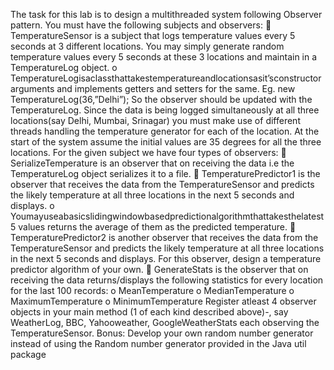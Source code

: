 The task for this lab is to design a multithreaded system following Observer pattern. You must have the following subjects and observers:
 TemperatureSensor is a subject that logs temperature values every 5 seconds at 3 different locations. You may simply generate random temperature values every 5 seconds at these 3 locations and maintain in a TemperatureLog object.
o TemperatureLogisaclassthattakestemperatureandlocationsasit’sconstructor arguments and implements getters and setters for the same. Eg. new TemperatureLog(36,”Delhi”);
So the observer should be updated with the TemperatureLog.
Since the data is being logged simultaneously at all three locations(say Delhi, Mumbai, Srinagar) you must make use of different threads handling the temperature generator for each of the location.
At the start of the system assume the initial values are 35 degrees for all the three locations.
For the given subject we have four types of observers:
 SerializeTemperature is an observer that on receiving the data i.e the TemperatureLog
object serializes it to a file.
 TemperaturePredictor1 is the observer that receives the data from the TemperatureSensor
and predicts the likely temperature at all three locations in the next 5 seconds and displays. o Youmayuseabasicslidingwindowbasedpredictionalgorithmthattakesthelatest
5 values returns the average of them as the predicted temperature.
 TemperaturePredictor2 is another observer that receives the data from the
TemperatureSensor and predicts the likely temperature at all three locations in the next 5 seconds and displays. For this observer, design a temperature predictor algorithm of your own.
 GenerateStats is the observer that on receiving the data returns/displays the following statistics for every location for the last 100 records:
o MeanTemperature
o MedianTemperature
o MaximumTemperature o MinimumTemperature
Register atleast 4 observer objects in your main method (1 of each kind described above)-, say WeatherLog, BBC, Yahooweather, GoogleWeatherStats each observing the TemperatureSensor.
Bonus:
Develop your own random number generator instead of using the Random number generator provided in the Java util package

